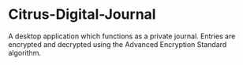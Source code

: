 # Citrus-Digital-Journal
A desktop application which functions as a private journal. Entries are encrypted and decrypted using the Advanced Encryption Standard algorithm.
